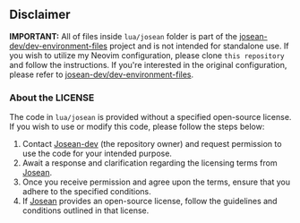 ## Disclaimer

**IMPORTANT:** All of files inside `lua/josean` folder is part of the [josean-dev/dev-environment-files](https://github.com/josean-dev/dev-environment-files) project and is not intended for standalone use. If you wish to utilize my Neovim configuration, please clone `this repository` and follow the instructions. If you're interested in the original configuration, please refer to [josean-dev/dev-environment-files](https://github.com/josean-dev/dev-environment-files).

### About the LICENSE

The code in `lua/josean` is provided without a specified open-source license. If you wish to use or modify this code, please follow the steps below:

1. Contact [Josean-dev][josean] (the repository owner) and request permission to use the code for your intended purpose.
2. Await a response and clarification regarding the licensing terms from [Josean][josean].
3. Once you receive permission and agree upon the terms, ensure that you adhere to the specified conditions.
4. If [Josean][josean] provides an open-source license, follow the guidelines and conditions outlined in that license.

[josean]: https://github.com/josean-dev
